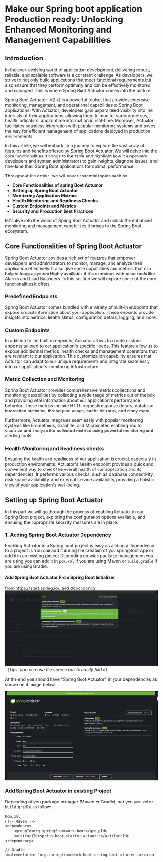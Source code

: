 # Make our Spring boot application Production ready: Unlocking Enhanced Monitoring and Management Capabilities


## Introduction

In the ever-evolving world of application development, delivering robust, reliable, and scalable software is a constant challenge. As developers, we strive to not only build applications that meet functional requirements but also ensure that they perform optimally and can be effectively monitored and managed. This is where Spring Boot Actuator comes into the picture.

Spring Boot Actuator (V2.x) is a powerful toolset that provides extensive monitoring, management, and operational capabilities to Spring Boot applications. With Actuator, developers gain unparalleled visibility into the internals of their applications, allowing them to monitor various metrics, health indicators, and runtime information in real-time. Moreover, Actuator facilitates seamless integration with popular monitoring systems and paves the way for efficient management of applications deployed in production environments.

In this article, we will embark on a journey to explore the vast array of features and benefits offered by Spring Boot Actuator. We will delve into the core functionalities it brings to the table and highlight how it empowers developers and system administrators to gain insights, diagnose issues, and fine-tune their Spring Boot applications for optimal performance.

Throughout the article, we will cover essential topics such as:

- **Core Functionalities of spring Boot Actuator**
- **Setting up Spring Boot Actuator**
- **Monitoring Application Metrics**
- **Health Monitoring and Readiness Checks**
- **Custom Endpoints and Metrics**
- **Security and Production Best Practices**

let's dive into the world of Spring Boot Actuator and unlock the enhanced monitoring and management capabilities it brings to the Spring Boot ecosystem.

## Core Functionalities of Spring Boot Actuator

Spring Boot Actuator povides a rich set of features that empower developers and administrators to monitor, manage, and analyze their application effectively. It also give some capabilities and metrics that can help to keep a system Highly availlable if it's combined with other tools like Alarms and Load Balancers.
In this section we will explore some of the core functionalities it offers.

### Predefined Endpoints

Spring Boot Actuator comes bundled with a variety of built-in endpoints that expose crucial information about your application. These enpoints provide insights into metrics, health status, configuration details, logging, and more.

### Custom Endpoints
    
In addition to the built-in enpoints, Actuator allows to create custom enpoints tailored to our application's specific needs. This feature allow us to expose additionnal metrics, health checks and management operations that are revelant to our application. This customization capability ensures that Actuator can adapt to our unique requirements and integrate seamlessly into our application's monitoring infrastructure

### Metric Collection and Monitoring

Spring Boot Actuator provides comprehensive metrics collections and monitoring capabilities by collecting a wide range of metrics out of the box and providing vital information about our application's performance behavior. These metrics include HTTP request/response details, database interaction statistics, thread pool usage, cache hit rates, and many more.

Furthermore, Actuator integrates seamlessly with popular monitoring systems like Prometheus, Graphite, and Micrometer, enabling you to visualize and analyze the collected metrics using powerful monitoring and alerting tools.

### Health Monitoring and Readiness checks

Ensuring the health and readiness of our application is crucial, especially in production environments. Actuator's health endpoint provides a quick and convenient way to check the overall health of our application and its dependencies. It performs various checks, such as database connectivity, disk space availability, and external service availability, providing a holistic view of your application's well-being.




## Setting up Spring Boot Actuator

In this part we will go through the process of enabling Actuator in our Spring Boot project, exploring the configuration options available, and ensuring the appropriate security measures are in place.

### 1. Adding Spring Boot Actuator Dependency

Enabling Actuator in a Spring boot project is easy as adding a dependency to a project :). You can add it during the creation of you springBoot App or add it in an existing project Depending on wich package management you are using you can add it in `pom.xml` if you are using Maven or `build.gradle` if you are using Gradle.

#### Add Spring Boot Actuator From Spring Boot Initializer
from https://start.spring.io/, add dependency: 
![Add Actuator dependency from spring initializr](images/initializr-add-actuator.png) . 
*(Tips: you can use the search bar to easily find it).*

At the end you should have "Spring Boot Actuator" in your dependencies as shown on it image below. 

![spring actuator added](images/initializr-actuator-added.png)

### Add Spring Boot Actuator in existing Project

Depending of you package manager (Maven or Gradle), set you `pom.xml`or `build.gradle` as follow:

```
Pom.xml
<!-- Maven -->
<dependency>
    <groupId>org.springframework.boot</groupId>
    <artifactId>spring-boot-starter-actuator</artifactId>
</dependency>
```

```
// Gradle
implementation 'org.springframework.boot:spring-boot-starter-actuator'
```


